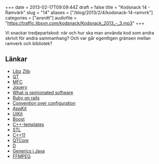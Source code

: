 +++
date = 2013-02-17T09:09:44Z
draft = false
title = "Kodsnack 14 - Ramvärk"
slug = "14"
aliases = ["/blog/2013/2/4/kodsnack-14-ramvrk"]
categories = ["avsnitt"]
audiofile = "https://traffic.libsyn.com/kodsnack/Kodsnack_2013_-_3.mp3"
+++

Vi snackar tredjepartskod: när och hur ska man använda kod som andra skrivit för andra sammanhang? Och var går egentligen gränsen mellan ramverk och bibliotek?

## Länkar ##

* [Libz](https://github.com/nbigaouette/libz) [Zlib](http://zlib.net)
* [QT](http://qt-project.org)
* [MFC](https://en.wikipedia.org/wiki/Microsoft_Foundation_Class_Library)
* [Jquery](http://jquery.com)
* [What is opinionated software](http://stackoverflow.com/questions/802050/what-is-opinionated-software)
* [Ruby on rails](http://rubyonrails.org)
* [Convention over configuration](https://en.wikipedia.org/wiki/Convention_over_configuration)
* [AppKit](https://en.wikipedia.org/wiki/AppKit)
* [UIKit](https://developer.apple.com/library/ios/#documentation/UIKit/Reference/UIKit_Framework/_index.html)
* [Boost](http://www.boost.org)
* [C++-templates](https://en.wikipedia.org/wiki/C++_Templates)
* [STL](https://en.wikipedia.org/wiki/Standard_Template_Library)
* [C++11](https://en.wikipedia.org/wiki/C%2B%2B11)
* [QTCore](https://qt-project.org/doc/qt-4.8/qtcore.html)
* [D](http://dlang.org)
* [Generics i Java](https://en.wikipedia.org/wiki/Generics_in_Java)
* [FFMPEG](https://ffmpeg.org)


